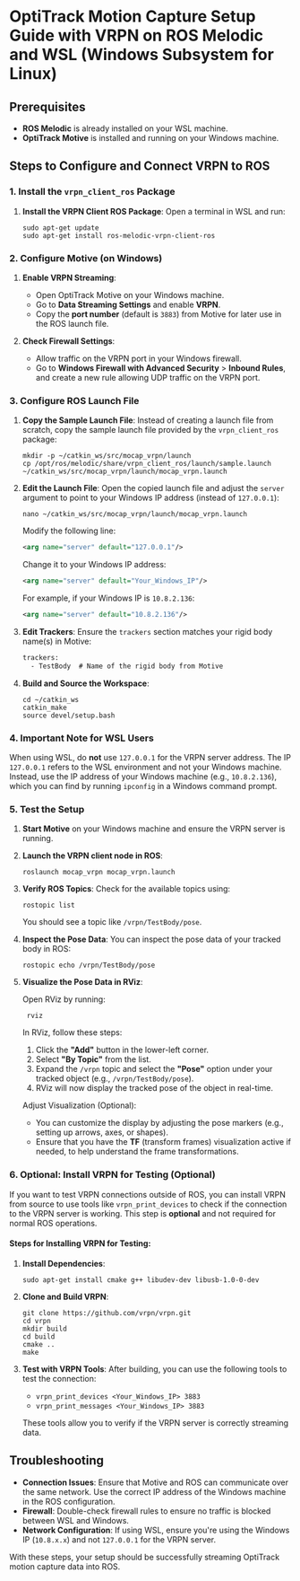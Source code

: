 # OptiTrack Motion Capture Setup Guide with VRPN on ROS Melodic and WSL (Windows Subsystem for Linux)

## Prerequisites
- **ROS Melodic** is already installed on your WSL machine.
- **OptiTrack Motive** is installed and running on your Windows machine.

## Steps to Configure and Connect VRPN to ROS

### 1. Install the `vrpn_client_ros` Package

1. **Install the VRPN Client ROS Package**:
   Open a terminal in WSL and run:
   ```
   sudo apt-get update
   sudo apt-get install ros-melodic-vrpn-client-ros
   ```

### 2. Configure Motive (on Windows)

1. **Enable VRPN Streaming**:
   - Open OptiTrack Motive on your Windows machine.
   - Go to **Data Streaming Settings** and enable **VRPN**.
   - Copy the **port number** (default is `3883`) from Motive for later use in the ROS launch file.

2. **Check Firewall Settings**:
   - Allow traffic on the VRPN port in your Windows firewall.
   - Go to **Windows Firewall with Advanced Security** > **Inbound Rules**, and create a new rule allowing UDP traffic on the VRPN port.

### 3. Configure ROS Launch File

1. **Copy the Sample Launch File**:
   Instead of creating a launch file from scratch, copy the sample launch file provided by the `vrpn_client_ros` package:
   ```
   mkdir -p ~/catkin_ws/src/mocap_vrpn/launch
   cp /opt/ros/melodic/share/vrpn_client_ros/launch/sample.launch ~/catkin_ws/src/mocap_vrpn/launch/mocap_vrpn.launch
   ```

2. **Edit the Launch File**:
   Open the copied launch file and adjust the `server` argument to point to your Windows IP address (instead of `127.0.0.1`):
   ```
   nano ~/catkin_ws/src/mocap_vrpn/launch/mocap_vrpn.launch
   ```

   Modify the following line:
   ```xml
   <arg name="server" default="127.0.0.1"/>
   ```

   Change it to your Windows IP address:
   ```xml
   <arg name="server" default="Your_Windows_IP"/>
   ```

   For example, if your Windows IP is `10.8.2.136`:
   ```xml
   <arg name="server" default="10.8.2.136"/>
   ```

3. **Edit Trackers**:
   Ensure the `trackers` section matches your rigid body name(s) in Motive:
   ```xml
   trackers:
     - TestBody  # Name of the rigid body from Motive
   ```

4. **Build and Source the Workspace**:
   ```
   cd ~/catkin_ws
   catkin_make
   source devel/setup.bash
   ```

### 4. Important Note for WSL Users

When using WSL, do **not** use `127.0.0.1` for the VRPN server address. The IP `127.0.0.1` refers to the WSL environment and not your Windows machine. Instead, use the IP address of your Windows machine (e.g., `10.8.2.136`), which you can find by running `ipconfig` in a Windows command prompt.

### 5. Test the Setup

1. **Start Motive** on your Windows machine and ensure the VRPN server is running.

2. **Launch the VRPN client node in ROS**:
   ```
   roslaunch mocap_vrpn mocap_vrpn.launch
   ```

3. **Verify ROS Topics**:
   Check for the available topics using:
   ```
   rostopic list
   ```

   You should see a topic like `/vrpn/TestBody/pose`.

4. **Inspect the Pose Data**:
   You can inspect the pose data of your tracked body in ROS:
   ```
   rostopic echo /vrpn/TestBody/pose
   ```


5. **Visualize the Pose Data in RViz**:

   Open RViz by running:
   ```
    rviz
   ```
   In RViz, follow these steps:

   1. Click the **"Add"** button in the lower-left corner.
   2. Select **"By Topic"** from the list.
   3. Expand the `/vrpn` topic and select the **"Pose"** option under your tracked object (e.g., `/vrpn/TestBody/pose`).
   4. RViz will now display the tracked pose of the object in real-time.

   Adjust Visualization (Optional):

   - You can customize the display by adjusting the pose markers (e.g., setting up arrows, axes, or shapes).
   - Ensure that you have the **TF** (transform frames) visualization active if needed, to help understand the frame transformations.

### 6. Optional: Install VRPN for Testing (Optional)

If you want to test VRPN connections outside of ROS, you can install VRPN from source to use tools like `vrpn_print_devices` to check if the connection to the VRPN server is working. This step is **optional** and not required for normal ROS operations.

#### Steps for Installing VRPN for Testing:
1. **Install Dependencies**:
   ```
   sudo apt-get install cmake g++ libudev-dev libusb-1.0-0-dev
   ```

2. **Clone and Build VRPN**:
   ```
   git clone https://github.com/vrpn/vrpn.git
   cd vrpn
   mkdir build
   cd build
   cmake ..
   make
   ```

3. **Test with VRPN Tools**:
   After building, you can use the following tools to test the connection:
   - `vrpn_print_devices <Your_Windows_IP> 3883`
   - `vrpn_print_messages <Your_Windows_IP> 3883`

   These tools allow you to verify if the VRPN server is correctly streaming data.

## Troubleshooting

- **Connection Issues**: Ensure that Motive and ROS can communicate over the same network. Use the correct IP address of the Windows machine in the ROS configuration.
- **Firewall**: Double-check firewall rules to ensure no traffic is blocked between WSL and Windows.
- **Network Configuration**: If using WSL, ensure you're using the Windows IP (`10.8.x.x`) and not `127.0.0.1` for the VRPN server.

With these steps, your setup should be successfully streaming OptiTrack motion capture data into ROS.
